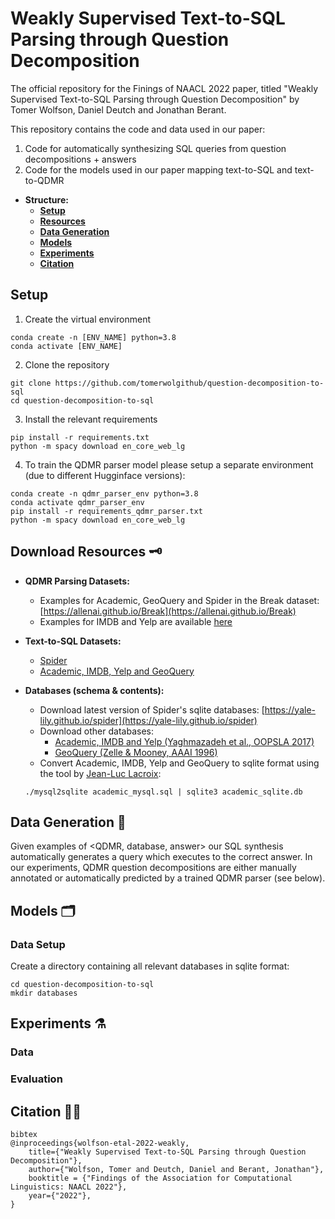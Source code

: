 # Weakly Supervised Text-to-SQL Parsing through Question Decomposition
The official repository for the Finings of NAACL 2022 paper, titled "Weakly Supervised Text-to-SQL Parsing through Question Decomposition" by Tomer Wolfson, Daniel Deutch and Jonathan Berant.

This repository contains the code and data used in our paper:

1. Code for automatically synthesizing SQL queries from question decompositions + answers
2. Code for the models used in our paper mapping text-to-SQL and text-to-QDMR 

* **Structure:**
	* [**Setup**](https://)
	* [**Resources**](https://)
	* [**Data Generation**](https://)
	* [**Models**](https://)
	* [**Experiments**](https://)
	* [**Citation**](https://)

## Setup

1. Create the virtual environment
```
conda create -n [ENV_NAME] python=3.8
conda activate [ENV_NAME]
```

2. Clone the repository
```
git clone https://github.com/tomerwolgithub/question-decomposition-to-sql
cd question-decomposition-to-sql
```

3. Install the relevant requirements 
```
pip install -r requirements.txt 
python -m spacy download en_core_web_lg
```

4. To train the QDMR parser model please setup a separate environment (due to different Hugginface versions):
```
conda create -n qdmr_parser_env python=3.8
conda activate qdmr_parser_env
pip install -r requirements_qdmr_parser.txt 
python -m spacy download en_core_web_lg
```

## Download Resources 🗝️

* **QDMR Parsing Datasets:**
	* Examples for Academic, GeoQuery and Spider in the Break dataset: [https://allenai.github.io/Break](https://allenai.github.io/Break)
	* Examples for IMDB and Yelp are available [here](/data/qdmr_annotation)

* **Text-to-SQL Datasets:**
	* [Spider](https://yale-lily.github.io/spider)
	* [Academic, IMDB, Yelp and GeoQuery](https://github.com/jkkummerfeld/text2sql-data/tree/master/data/original)

* **Databases (schema & contents):**
	* Download latest version of Spider's sqlite databases: [https://yale-lily.github.io/spider](https://yale-lily.github.io/spider)
	* Download other databases:
		* [Academic, IMDB and Yelp (Yaghmazadeh et al., OOPSLA 2017)](https://drive.google.com/drive/folders/0B-2uoWxAwJGKY09kaEtTZU1nTWM)
		* [GeoQuery (Zelle & Mooney, AAAI 1996)](https://github.com/jkkummerfeld/text2sql-data)
	* Convert Academic, IMDB, Yelp and GeoQuery to sqlite format using the tool by [Jean-Luc Lacroix](https://github.com/dumblob/mysql2sqlite):
	```
	./mysql2sqlite academic_mysql.sql | sqlite3 academic_sqlite.db
	```

## Data Generation 🔨
Given examples of <QDMR, database, answer> our SQL synthesis automatically generates a query which executes to the correct answer.
In our experiments, QDMR question decompositions are either manually annotated or automatically predicted by a trained QDMR parser (see below).


## Models 🗂️

### Data Setup

Create a directory containing all relevant databases in sqlite format:
```
cd question-decomposition-to-sql
mkdir databases
```

## Experiments ⚗️

### Data
### Evaluation

## Citation ✍🏽

```
bibtex
@inproceedings{wolfson-etal-2022-weakly,
    title={"Weakly Supervised Text-to-SQL Parsing through Question Decomposition"},
    author={"Wolfson, Tomer and Deutch, Daniel and Berant, Jonathan"},
    booktitle = {"Findings of the Association for Computational Linguistics: NAACL 2022"},
    year={"2022"},
}
```

